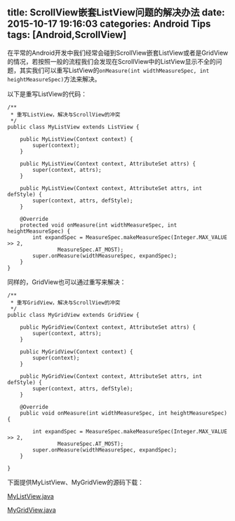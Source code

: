 title: ScrollView嵌套ListView问题的解决办法
date: 2015-10-17 19:16:03
categories: Android Tips
tags: [Android,ScrollView]
---
在平常的Android开发中我们经常会碰到ScrollView嵌套ListView或者是GridView的情况，若按照一般的流程我们会发现在ScrollView中的ListView显示不全的问题，其实我们可以重写ListView的`onMeasure(int widthMeasureSpec, int heightMeasureSpec)`方法来解决。

以下是重写ListView的代码：

	/**
	 * 重写ListView，解决与ScrollView的冲突
	 */
	public class MyListView extends ListView {
		
	    public MyListView(Context context) {
	        super(context);
	    }
	
	    public MyListView(Context context, AttributeSet attrs) {
	        super(context, attrs);
	    }
	
	    public MyListView(Context context, AttributeSet attrs, int defStyle) {
	        super(context, attrs, defStyle);
	    }
	
	    @Override
	    protected void onMeasure(int widthMeasureSpec, int heightMeasureSpec) {
	        int expandSpec = MeasureSpec.makeMeasureSpec(Integer.MAX_VALUE >> 2,
	                MeasureSpec.AT_MOST);
	        super.onMeasure(widthMeasureSpec, expandSpec);
	    }
	}

同样的，GridView也可以通过重写来解决：

	/**
	 * 重写GridView，解决与ScrollView的冲突
	 */
	public class MyGridView extends GridView {

	    public MyGridView(Context context, AttributeSet attrs) {
	        super(context, attrs);
	    }
	
	    public MyGridView(Context context) {
	        super(context);
	    }
	
	    public MyGridView(Context context, AttributeSet attrs, int defStyle) {
	        super(context, attrs, defStyle);
	    }
	
	    @Override
	    public void onMeasure(int widthMeasureSpec, int heightMeasureSpec) {
	
	        int expandSpec = MeasureSpec.makeMeasureSpec(Integer.MAX_VALUE >> 2,
	                MeasureSpec.AT_MOST);
	        super.onMeasure(widthMeasureSpec, expandSpec);
	    }
	
	}

下面提供MyListView、MyGridView的源码下载：

[MyListView.java](/uploads/20151017/MyListView.java)

[MyGridView.java](/uploads/20151017/MyGridView.java)